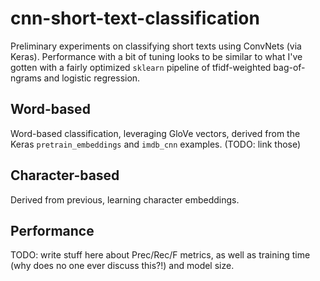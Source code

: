 # cnn-short-text-classification

Preliminary experiments on classifying short texts using ConvNets (via Keras). Performance with a bit of tuning looks to be similar to what I've gotten with a fairly optimized `sklearn` pipeline of tfidf-weighted bag-of-ngrams and logistic regression.

## Word-based

Word-based classification, leveraging GloVe vectors, derived from the Keras `pretrain_embeddings` and `imdb_cnn` examples. (TODO: link those)

## Character-based

Derived from previous, learning character embeddings.

## Performance

TODO: write stuff here about Prec/Rec/F metrics, as well as training time (why does no one ever discuss this?!) and model size.
